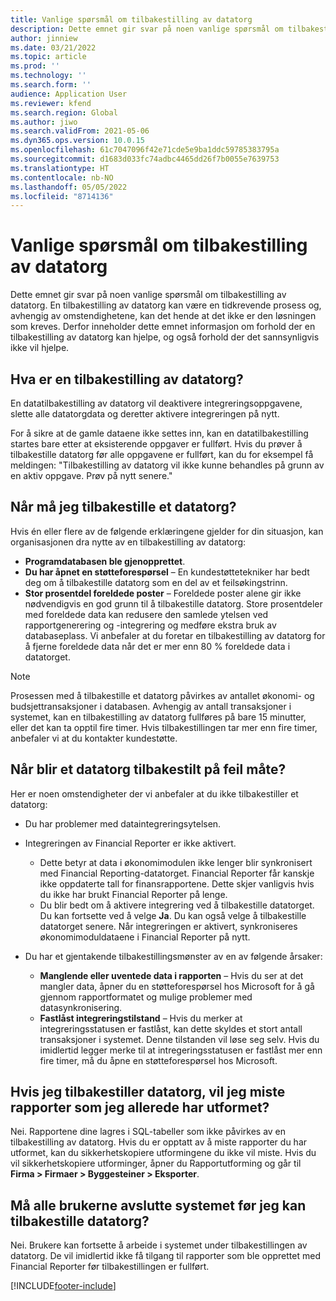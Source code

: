 ```yaml
---
title: Vanlige spørsmål om tilbakestilling av datatorg
description: Dette emnet gir svar på noen vanlige spørsmål om tilbakestilling av datatorg.
author: jinniew
ms.date: 03/21/2022
ms.topic: article
ms.prod: ''
ms.technology: ''
ms.search.form: ''
audience: Application User
ms.reviewer: kfend
ms.search.region: Global
ms.author: jiwo
ms.search.validFrom: 2021-05-06
ms.dyn365.ops.version: 10.0.15
ms.openlocfilehash: 61c7047096f42e71cde5e9ba1ddc59785383795a
ms.sourcegitcommit: d1683d033fc74adbc4465dd26f7b0055e7639753
ms.translationtype: HT
ms.contentlocale: nb-NO
ms.lasthandoff: 05/05/2022
ms.locfileid: "8714136"
---
```

# <a name="data-mart-resets-faq"></a>Vanlige spørsmål om tilbakestilling av datatorg

Dette emnet gir svar på noen vanlige spørsmål om tilbakestilling av datatorg. En tilbakestilling av datatorg kan være en tidkrevende prosess og, avhengig av omstendighetene, kan det hende at det ikke er den løsningen som kreves. Derfor inneholder dette emnet informasjon om forhold der en tilbakestilling av datatorg kan hjelpe, og også forhold der det sannsynligvis ikke vil hjelpe.

## <a name="what-is-a-data-mart-reset"></a>Hva er en tilbakestilling av datatorg?

En datatilbakestilling av datatorg vil deaktivere integreringsoppgavene, slette alle datatorgdata og deretter aktivere integreringen på nytt.

For å sikre at de gamle dataene ikke settes inn, kan en datatilbakestilling startes bare etter at eksisterende oppgaver er fullført. Hvis du prøver å tilbakestille datatorg før alle oppgavene er fullført, kan du for eksempel få meldingen: "Tilbakestilling av datatorg vil ikke kunne behandles på grunn av en aktiv oppgave. Prøv på nytt senere."

## <a name="when-do-i-have-to-do-a-data-mart-reset"></a>Når må jeg tilbakestille et datatorg?

Hvis én eller flere av de følgende erklæringene gjelder for din situasjon, kan organisasjonen dra nytte av en tilbakestilling av datatorg:

- **Programdatabasen ble gjenopprettet**.
- **Du har åpnet en støtteforespørsel** – En kundestøttetekniker har bedt deg om å tilbakestille datatorg som en del av et feilsøkingstrinn.
- **Stor prosentdel foreldede poster** – Foreldede poster alene gir ikke nødvendigvis en god grunn til å tilbakestille datatorg. Store prosentdeler med foreldede data kan redusere den samlede ytelsen ved rapportgenerering og -integrering og medføre ekstra bruk av databaseplass. Vi anbefaler at du foretar en tilbakestilling av datatorg for å fjerne foreldede data når det er mer enn 80 % foreldede data i datatorget.
 
> [!NOTE]
> Prosessen med å tilbakestille et datatorg påvirkes av antallet økonomi- og budsjettransaksjoner i databasen. Avhengig av antall transaksjoner i systemet, kan en tilbakestilling av datatorg fullføres på bare 15 minutter, eller det kan ta opptil fire timer. Hvis tilbakestillingen tar mer enn fire timer, anbefaler vi at du kontakter kundestøtte.
 
## <a name="when-is-a-data-mart-reset-inappropriate"></a>Når blir et datatorg tilbakestilt på feil måte?

Her er noen omstendigheter der vi anbefaler at du ikke tilbakestiller et datatorg:

- Du har problemer med dataintegreringsytelsen.
- Integreringen av Financial Reporter er ikke aktivert. 

    - Dette betyr at data i økonomimodulen ikke lenger blir synkronisert med Financial Reporting-datatorget. Financial Reporter får kanskje ikke oppdaterte tall for finansrapportene. Dette skjer vanligvis hvis du ikke har brukt Financial Reporter på lenge.
    - Du blir bedt om å aktivere integrering ved å tilbakestille datatorget. Du kan fortsette ved å velge **Ja**. Du kan også velge å tilbakestille datatorget senere. Når integreringen er aktivert, synkroniseres økonomimoduldataene i Financial Reporter på nytt. 
- Du har et gjentakende tilbakestillingsmønster av en av følgende årsaker:

    - **Manglende eller uventede data i rapporten** – Hvis du ser at det mangler data, åpner du en støtteforespørsel hos Microsoft for å gå gjennom rapportformatet og mulige problemer med datasynkronisering.
    - **Fastlåst integreringstilstand** – Hvis du merker at integreringsstatusen er fastlåst, kan dette skyldes et stort antall transaksjoner i systemet. Denne tilstanden vil løse seg selv. Hvis du imidlertid legger merke til at intregeringsstatusen er fastlåst mer enn fire timer, må du åpne en støtteforespørsel hos Microsoft. 
   
## <a name="if-i-reset-the-data-mart-will-i-lose-reports-that-ive-already-designed"></a>Hvis jeg tilbakestiller datatorg, vil jeg miste rapporter som jeg allerede har utformet?

Nei. Rapportene dine lagres i SQL-tabeller som ikke påvirkes av en tilbakestilling av datatorg. Hvis du er opptatt av å miste rapporter du har utformet, kan du sikkerhetskopiere utformingene du ikke vil miste. Hvis du vil sikkerhetskopiere utforminger, åpner du Rapportutforming og går til **Firma \> Firmaer \> Byggesteiner \> Eksporter**.
 
## <a name="do-all-users-have-to-exit-the-system-before-i-can-reset-the-data-mart"></a>Må alle brukerne avslutte systemet før jeg kan tilbakestille datatorg?

Nei. Brukere kan fortsette å arbeide i systemet under tilbakestillingen av datatorg. De vil imidlertid ikke få tilgang til rapporter som ble opprettet med Financial Reporter før tilbakestillingen er fullført.

[!INCLUDE[footer-include](../../../includes/footer-banner.md)]
